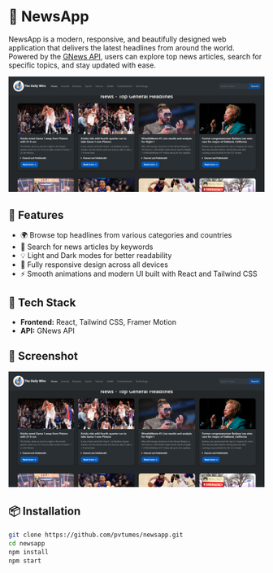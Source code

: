 # 📰 NewsApp

NewsApp is a modern, responsive, and beautifully designed web application that delivers the latest headlines from around the world. Powered by the [GNews API](https://gnews.io), users can explore top news articles, search for specific topics, and stay updated with ease.

![NewsApp Homepage](public/homepage.png)

## 🚀 Features

- 🌍 Browse top headlines from various categories and countries
- 🔎 Search for news articles by keywords
- 💡 Light and Dark modes for better readability
- 📱 Fully responsive design across all devices
- ⚡ Smooth animations and modern UI built with React and Tailwind CSS

## 🔧 Tech Stack

- **Frontend:** React, Tailwind CSS, Framer Motion
- **API:** GNews API

## 📸 Screenshot

![Homepage Screenshot](public/homepage.png)

## 📦 Installation

```bash
git clone https://github.com/pvtumes/newsapp.git
cd newsapp
npm install
npm start
